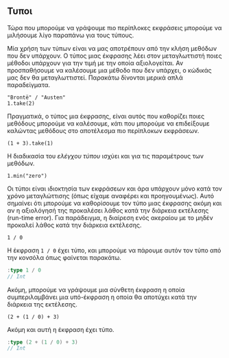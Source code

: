 ## Τυποι

Τώρα που μπορούμε να γράψουμε πιο περίπλοκες εκφράσεις μπορούμε να μιλήσουμε λίγο παραπάνω για τους τύπους.

Μία χρήση των τύπων είναι να μας αποτρέπουν από την κλήση μεθόδων που δεν υπάρχουν. Ο τύπος μιας έκφρασης λέει στον μεταγλωττιστή ποιες μέθοδοι υπάρχουν για την τιμή με την οποία αξιολογείται. Αν προσπαθήσουμε να καλέσουμε μια μέθοδο που δεν υπάρχει, ο κώδικάς μας δεν θα μεταγλωττιστεί. Παρακάτω δίνονται μερικά απλά παραδείγματα.

```tut:fail:book
"Brontë" / "Austen"
1.take(2)
```

Πραγματικά, ο τύπος μια έκφρασης, είναι αυτός που καθορίζει ποιες μεθόδους μπορούμε να καλέσουμε, κάτι που μπορούμε να επιδείξουμε καλώντας μεθόδους στο αποτέλεσμα πιο περίπλοκων εκφράσεων.

```tut:fail:book
(1 + 3).take(1)
```

Η διαδικασία του *ελέγχου τύπου* ισχύει και για τις παραμέτρους των μεθόδων.

```tut:fail:book
1.min("zero")
```

Οι τύποι είναι ιδιοκτησία των εκφράσεων και άρα υπάρχουν μόνο κατά τον χρόνο μεταγλώττισης (όπως είχαμε αναφέρει και προηγουμένως). Αυτό σημαίνει ότι μπορούμε να καθορίσουμε τον τύπο μιας έκφρασης ακόμη και αν η αξιολόγησή της προκαλέσει λάθος κατά την διάρκεια εκτέλεσης (run-time error). Για παράδειγμα, η διαίρεση ενός ακεραίου με το μηδέν προκαλεί λάθος κατά την διάρκεια εκτέλεσης.

```tut:fail:book
1 / 0
```

Η έκφραση `1 / 0` έχει τύπο, και  μπορούμε να πάρουμε αυτόν τον τύπο από την κονσόλα όπως φαίνεται παρακάτω.

```scala
:type 1 / 0
// Int
```

Ακόμη, μπορούμε να γράψουμε μια σύνθετη έκφραση η οποία συμπεριλαμβάνει μια υπό-έκφραση η οποία θα αποτύχει κατά την διάρκεια της εκτέλεσης.

```tut:fail:book
(2 + (1 / 0) + 3)
```

Ακόμη και αυτή η έκφραση έχει τύπο.

```scala
:type (2 + (1 / 0) + 3)
// Int
```
